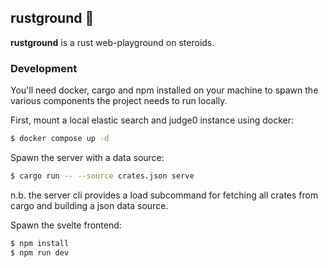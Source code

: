 ## rustground 🛝

**rustground** is a rust web-playground on steroids.

### Development

You'll need docker, cargo and npm installed on your machine to spawn the various
components the project needs to run locally.

First, mount a local elastic search and judge0 instance using docker:

```bash
$ docker compose up -d
```

Spawn the server with a data source:

```bash
$ cargo run -- --source crates.json serve
```

n.b. the server cli provides a load subcommand for fetching all crates from
cargo and building a json data source.

Spawn the svelte frontend:

```bash
$ npm install
$ npm run dev
```
